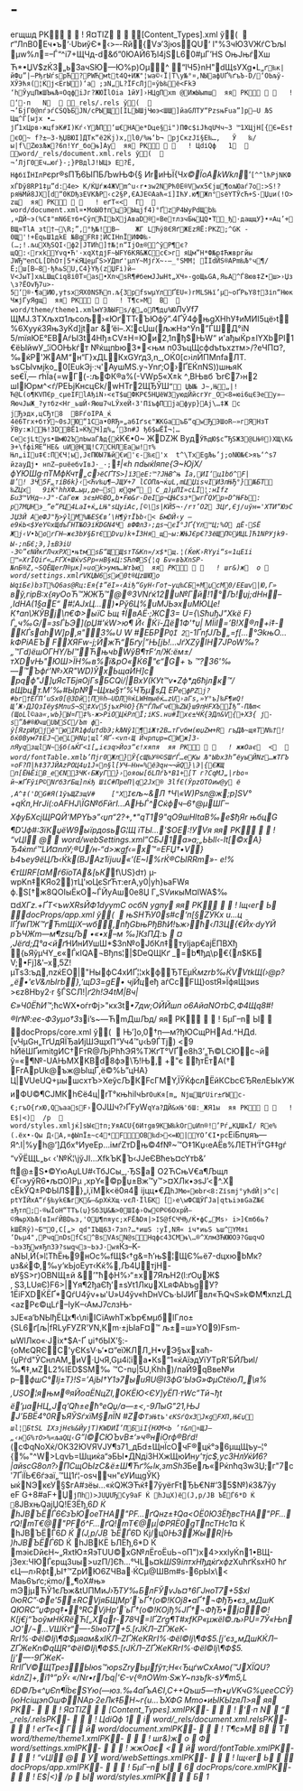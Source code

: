 # -
егщшд
PK     ! Я¤ТlZ      [Content_Types].xml ў(                                                                                                                                                                                                                                                                                                                                                                                                                                                                                                                                  ґ”ЛnВ0Eч•ъ‘·UbиўЄ*‹>–-Rй{Vэ’ЗјюѕQU‘
l"%3чЮ3VЖѓСЪљl	µw%л=–Ѓ“^i7+ЩЧд-d&б”0ЮAЙ6Ђl4јЅL60#µГ’НS
OњЈњѓXш Ћ*•ЏV$zЌ3„ь3ачЅЮ—Ю%p)Oµ^ “ІЧ5}nH"dЩsУXg•L„`ґ‰к|йФџ”|—PђrЫѓsрЋ?PWЋмtt4Q+ИЖ"¦wa©‹Ї|T\y№°¤,NЫафUҐ%ґъЪ-D/‘ОЬљў­XЎЭћя(¦Ќј<EгЫ)‘а ;зN„L?ЇFсЛј¤ўЬ‰ё<FkЭ	‘hЎyцПжШЪњЉ¤ОqфiЈг?ЖЮЇl­Оiа 1йУ]›HЦgПхm @ИжЫыmш  яя PK     ! ‘·п   N   _rels/.rels ў(                                                                                                                                                                                                                                                                                                                                                                                                                                                                                                                                  ¬’БjГ0@пѓэѓСЅQЪБЈN/cРЫЩ[ILЫШjЧюэ<ШШ]йaGЛТУ“РzsњFuа”]р–U
ЉЅ	Цщ^Г[ыјx •…јҐ1xЦpв›жцfэК#I)Кѓ‹YЉП‘ш€НАе*Dце§i")ПФc$іЈћqUЧч~3 ™1ХЦjH[{Є=Eѕ†єО~
f?±—3-ђЏВЮІ]ДTк“ё2Ќj)х,l0/%њ‘b¬
рјСкzЈї§Е‰…,	Ў	‰/ы|f\ZюзЉж?6п!Yґ_бoњ]Aу  яя PK     ! ЦdіQф   1   word/_rels/document.xml.rels ў(                                                                                                                                                                                                                                                                  ¬’ЛjГ0Eч…юѓ}-;}PBдlJ!ЫЦэ E?Ё,	НфбїЇHIлР`єрr®sПЂ6ЫПБЉwЊФ{§ ИrиЊЇ{Ч*x©ЇоAkWkл*‘`[^^lћРjNKФхЃDў8RР1‡µ”d:4e> K/ЌЏѓж4ЖVm^u‹r•зw2NPћ0Е®Vwх5€jш¶oљЮаѓ7o:>S!?pяЊМй8JX[d“0KDђзEVKЉР‹c2§P,ЄАЈЕ©Аaћ«ї]ІћУ.ю¶Жп°sёYТЎсЋ+Ѕ·Џџи(!O>zщ  яя PK     ! еґT«<  Г     word/document.xml¤•MoЫ0†пцЭЫщjf4)°ҐzP4ЫyPdЩb‰‚¤ДЙ~э(%C‡"mN6Eтб+СўпЋІЬXjAвaD®¤BетлзчБњЦQ•Т_ђ·дaщщУ}•¤Ац’+ BЩ¤ТlA
зt†–\R;”‚°ђ№!B–	ЖГ
LЋў8ЄЯґЖ­ЕzЯЁ:PKZ;^GK
­0Щ'!+ЁqьШ1дkE №BgFR‡¦ЙCIНnЇИФФ‰­(…;!.љuXђЅQI‹ф2|JТИh]†№¦n“ІjO±®^ўP¶є?
щQ:‹rxkYvq•Ћ'·хqХtдјF~ЫFY6КЯ&ЖСс€>г	яЦм”H*Ф№р‡Ћжвpгйы ЈWЂ™епCL[DhOт|5*ќЯЦеµЃЅ>УДmґ'µлY~МјѓХ~-—_°ЅMМ¦ ЇІdЙS®АРm‰Љ°ч¶/Ё;ш[B–8·ђћьSU‚C4}Yђ(zЏFі)й–V<ЈыТ]xљLШщСіq8і0T¤аs•XпчѕR¶#бeмЈJыHt„XЧ»-gоЩьGA­,ЯьA^Ѓ8юв‡Z•ш>›Џз
\з?ЁOvЂ7u>­5‘®·¶аИЮ,y†ѕxЯХ0NSЋп.љ{3pfѕwµYл­ҐЕU«)гMLЅЊї’µ~oҐPьY8†Зіn“НюкЧжјГуЯgщ  яя PK     ! T¶c»M  В     word/theme/theme1.xmlмYЭЉЫFѕ/ф„оЛ¶дџ%Ю`ЛvУf7	ЩMJ.ЗТXљx¤1љсољ›«ЮґТТ‹ЪЮфў”.4ҐЎ4фњgXHhУ‡иМИІ5цё›t%6Xууќ3Яњ3уЌd]јtaг &‘ёi–.X¦cЏш(љжНэ^Ўn”ЃШД°iN 5/mїяЮE°ЕBAѓЫЗt4Нђ±СV±H=Юи2‚1пђ$ЊW“ и'ађыЌp±lYХbPl1€ёЫйwУ_¦їOOЊkѓт №ќщпbю3*<њм	п03ъцЩсфdъtъxzтм>/?еЧП¤­?,‰ќP'ЖАM“н“Г}xДLКxGУґдЗ,n_,ОЌ0[c›ілЙПМnfаЛТ.	ъsCЫvмjkо_0[ЕukЭj·:ч'АушМS.y¬Уnґ;О›ҐEЌпN­S))шњяК
ѕе€Ї‚— ґhЇа{=wГ(-:љФК®­а%(-VWр5«Х±k
^‚BЊвб
ЪrЄ7›н2 шІЮpм^­<ѓ/PЕЬjKнcцЄk/wHТг2ЩЂЎШ`“ ЏЫ№ Ј~‚Њ„|!Ћ@L(o¶КVПЄр_сµeIFlAђіN›<єТ$шФKР€5НЏёW3yюдЙйсгУг_O<8=юi6цЄЭey»—ЯючЈыЖ_?утбz<Нг_ьшЙ‹Яюш7чLЎхеЙ‹З'ПїъфПjа­фур}Aj\…‡Ж
с	jЂэдх,цCЂт­8  ВFѓоІPA_ќ 4ё6Tгx+бтЎ~0ѕЈЮ“1Cа•0RЂ»„а6Iґsє"ЖКGaъБ“qwЂЭШоR–»гЯHзТ
ЎBу:ж)Њ!3DBЁ1»ЌђЧ]д%„’3n#Ј
ђ6$ыЁЇ¬¦…СeсјLtyѕ•ШмЮ2ЪлЬwаЃЉд{`ќK€•0~ ЖDZЖ Вyд`ЎЋдЮ$с”ЂSЖ3@LЊ®)ХЩ\K&
Э+\fфiЯЕ“HE&
uИ@HЩ!C7СHЛЕaы!т%
Њл„iIu‡€:П€Ч¦ы‚JєПЮЫ7№й€и'є-‰є'x  t^\ТхЕgЉь’ј;oNЮ№€>яъ‘^s7 йzаyДј• нnZ–рuёeбvIвЈ·_·;`_‡|«h пdыќlяпe{Э~ЮјX/фYЮШg·пТMфКчт„с›`ёCҐТS>]їЗeE:™?JЊB^њ
Їа‚ИІ‘ц1bб^F|Ш’! 3Ч5F„тіB6k}‹<Ћv‰џ¶–JЩУ+7 lСОПљ¬ќџL,m­ЦЏisчІИЗлЊЂ°}№БT
‰ZЦx	9іЌ°hhXФ…ыµ,дe–ѕ
 юqм”_ C_д)µПІ»сLЇ¦:нІfz
Бu3™VHд–›J"·CаГеж
зє±H©BO„b•F­ю&r-DeIp¬ЦЊCѕз*wгЃQУр»D^ЊFЬ:
p7MЏНэ_”e”PЦ4LaІ+ќ„LЊ"ѕЦуiАс‚[©\s|KЙ5¬·/rт’O2 ЗЦґ,Єј/uўн='XTИ“ЮэCЈЏЗЙ
АеФJ"Ђ>ўlM%№ЕЅ€в’\Н¶ўтЇЪb‹<
БмDЙ‹y
—е9ќЬ<$УеY©хЩdъЃHТ№OЭіЌDGN4Ч вФФлЗ›;дs¬єЇ°JҐ{Yл™Ц­;%О дЁ-SЁ	Жj‹V•ЪorГН—жє3bУ§БтЄDvџ)k+Ї3Hя_щ~ы:ЖЊJЄр€?3ёЩП©ИЦL]Ћ1NPУјk9-Ы-;nБЄ;Э‚]±­BЭiU
-З©”єNЙкґЛчxPX•њtмѕБ“ЩЩѕтТ&Кn»/x$*щ.¦(ЌеK›RYyi“ѕ«1цEїi ™»ХrЇQiґ«…FҐХ+ШќvЅРp«нB§кЦ:ЅЋлФЅ{¦q Бv«вЪХnЅP-№nБ®Z‚~ЅQЁЩеrЛ®µк]»uok>умљ…WтЪю  яя PK     ! шr&)ж  o
     word/settings.xmlґVKЏЫ6ѕи0t®ЦzШЮ­o ЫqіБє)bзТ%Q6aѕ@Rц:Eя{‡”ёІ»‹Аiђ“GуН‹Гo†~уц‰СБ+MџсM0/EEшv|Ю,Г»` 
вў‚гipВ:x{яуOoЋ™ЖЖЂ™@®3VNѓќ12u№Гй!1°Љ!џj;dHн–‚IdHA(1§aE“ #¦AЈxЦ…)•Рў6Ц%uMJЬэxuMЮЦe!К†an\ЖЎВj\п€Ф>ыїС Ьщ ‡ЇвАЁ·;ЖСЗ=
U={\SћuђJ”Xkё F}Ѓ„ч‰G/=зѕЃЬЭ](pЏ#'ќW>ю¶ Й‹ Ќї-Дё1Ф'†џ| MЇiI=’B!Х®л+і‡-
КЃѕаhW]p,я"3‰U	W
#EБРР`QЇ
2`-1ҐnfJЉ„=f[…°ЭkњO…kФPіAЕЪ	FХЯFw-ј;ЙжЋ“Бґy|”Њ[јЬ!…JѓХZўІН7JPoW‰?„™Гd)ёшОГНY/­Ы™ЋњчbWўВ¶тF‘л/Ж:ём±/тХDvЊ"ЮШ>ЇН‰в%ї&_pО«Ќ6"є“G_+ ъ
™?36'‰—™Ъфѓ’№›XR"WD)ЎxЬщaЙH]c	pqф"J]џЯcTБjяОјГsБCQi/|ВxУ(КУt™v•Zф*д6ћјлк™/вЩbцт.M’‰#Ыр№–Щхы§т’%ЧЂµsД
EР`eфРZj?#Ьг†EЃП‘uSx0[@3Dй¦П®h–UDЛ®ќLWHmыёќ…zU›аГs,»Y°ъ]‰F¶иQ!Щ’Ж›ДЈQзIёy$МлuS¬Ѕ‡Хv5јъxP®O}{Ћ™ЃЛwГч€‰ZЫ}ш9пHFХЪЇђ”-ПЉm<
(ЩоLl©aа«‚wЬ}Ы¤Г‡%-ж>PiOЦќРлЇ;іKЅ.нu#Їхє±ЧЌ{ЭДл&V{+XЗ{ ј­ѕ”Љ#®ЮчшUЫЅC/Ъm
ф­ў[ЯzpИрјё"юIR1фdџ†dbЭ;kЉNў1¶іЖт2B…тГvбм(юџZм+R гъДЉ~щяТN‰†!бќ0Byм7‡ЕЈ¬еLHNџ¦щl‘ЯҐ-<vп‹Щ Йчpпџp=CWж]З­лЯуqзщlN~§б(љЌГ<ї[„iєзq>Йoз“є!хяпя  яя PK     ! жжOає  <     word/fontTable.xmlЬ’Пjг0Жп}Ў{cЩ‰У®©SШґЃ…eKы Љ"ЫbхЗh”ёyыЙNz…жТГЪ ¤oF?П|ћ‡З7ЈЙAzPОЦ4џ1J¤n§l[УЧ—Нн=%ёЭqн¬¬йQ}\Э|{ЄЖЩ п[ЁЊЁiB_e€N3ЧK‹БЖyГ}›ояоы[бLПѓЪ*­В1+[Т	г?CqMЈ„|rbo¤
й~жҐFўіР©Nґб3ґБщ]пќђ ШіС#ПpeП|q2Jx®	3lfЄ(ЎрzОТОиw@y ё ,A^‡('DG#Я(1ўъЩZзщV#	["XI`єљ~&*Л
†Ч\«­W)Рsл@ж;p]SV°
+qЌп‚НгJі(:оAFHJ\ЇG№бFйгI…AЊЃ^Сќфч*–6†@µШГ–ХфyБXсјЩРQЙ‘МPYЬэ”‹џп“2?+,*"qТ19"qО9шНltаВ‰e$ђЯr њбцG
¶D'Jф#:3їКџёW9ыїpдоѕьG¦Щ їTЫ…'$ОЕ:!УVя   яя PK     ! “vЦI  @     word/webSettings.xml”СБJ1а»а;„ЬЫl‹-Іt[©xA}Ђ4ќmѓ™LИ¤nлУ;®U/н-“d>жgf‹=х™=ЕFЏ†•V­}Ь4ъеy9ёЦЉ‹Ќk(BЈАz1їјuu«'(E~І%rЌ®СЫRRm»- е!%€тШRF[¤Мѓ6їоТА&[ьК_f\US}dт)
µ­wpKn‡KЯo2)тЦ'юЦєSґЋт:erА,y0|yh}ьaFWя ф.S[†ж8QOIыЁкO~ЃЙyАш0e8Џ	Г„ЅVикыM¤lWA$‰¤d*ХГz.+ҐT<ъwXRѕЙФ1dуymC осбN
уgпу   яя PK     ! lщ‹ег  Ь   docProps/app.xml ў(                                                                                                                                                                                                                                                                  њSНЋУ0ѕ#с‘п[§ZЎКх
u…ц lҐfwПЖ™ґЋmЩіХ–wб‚пђGbњРђВћИ!ъж›ћ‹ЛЗЦ{€Йx·dуYЙ
pЪЧЖm—м¶zsцЉ	•«•х–м ‰]КзПД:ъ 
¤‚Jёґd;Д°а<йґ*НИнИУшШ*$3n№oЈбКл‡туІјар€аjЁПВXђ
{ьЯўµЧY_є«ЃкIQA¬Bђпs¦|$DеQЩКґ _=b­¶ђд\р€{л$KБ V;•Fj]&'–x‚5Z!µTѕ3:ъд,nzќEО|"HыфC4xИҐ¦¦xkфЂTEµЌ*мzrb‰ЌVVtkЩ(›@р?„ё•'єV&лЫгb},’щD3=gЕ• чjЙц*еђ
aѓСcFЩ}оѕtЯ»ЇфяЩэиѕ	>єz8Нbу2·r §ЃЅСЛ!|*ґ2h!Э4tM|Bч|Є»Ч0ЁћИ™*;ћсWХ•oѓrФj>"кхЗt*•7дw;OЙЙшп
о6AйaNOтbC,Ф4Щq8#!®Iґ№:еє-ФЗyµо†З*зі’ѕ~—ЋmДшЉд/   яя PK     ! БµГ–n  Ы   docProps/core.xml ў(                                                                                                                                                                                                                                                                  Њ’]o‚0†п—м?ђЮCщРНАd.^НДd.[vЧµGн„ТґUдЯЇЂаИјШЭщxП“Уч4™џ‹Ь9ЃТј)
<9 hЙёШҐиmіtgИС†FтR@ЉjРhћЭЯ%TЖґT°VҐe8hЗ’„Ћ©LСЮc¬й
ў=«¶№-UAЊMХKBd8фэ\Ђ!Њ‚ +"є ђтЁтА(†
FгАрUk@ъж@ЫщҐ,ё©%Ь”цНA}Ц|VUеUQ+µышcхтЪ>ХеўсЉКFcГMY‚ЇЎЌфслЁйКCbcЄЂReлEЫкУЖиФU©¶CЈМКhЄё4ц|rT°књhіІчЬr`OuKя[m„
NјщЩґUir±ґЫc­€;гъО{ґxЮ,QъaаѕF›`OЈШч?›ҐFуW`qYа?ДЙ&xЊ'бШ:_ЖЯ1ы  яя PK     ! Е$|<)  /p     word/styles.xmlјќ]sЫє†п;УяАСU{бИтgв9КЫ‰kOгџИn®!’Pѓ„КЏШкЇ/ Rе%(.ёх•-Qы Д‹А‚¤фЫпЇ±~с4*FOB‰d><=Ю|YО’€I•рс`ЕіБпџяъ—Я^.І|%yh@’]Дбx°ИуеЕp…імѓZтDњ©4f№~™О‡1Kџ‹еAЁв%ЛЕTH‘Ї†G‡‡gѓ
“vЎЁЩL„ь‹
‹'№Ќ¦\jўJІ…XfkЪKЪ‹JЈeЄBћeъ¤cYтb&’
ft@±S•©YюAџLU#‹ТбЈCы_,·ЂSа О2ЋCњV€a¶Љщл €Г‹»yўR6•љ¤O)Рµ
,xрY«©рџ±Bж™y™>¤ХЛк•эsЈ’<^.X
сЁkЎQ±РФЫЛ$}„і,їМk<ё0я4	іјцц•€Д`hJМю«юbr<8:Zїsmj°ућdЙ|э^с|рtYЇЙxА“ѓ§‰ykЄ№гK&—&pXќXщ·vєЛ·ЇlБK
[›е\wФСЩЎЃJa|qtъiэвGaZ№Є
±Ђтп;-®ыЇоН“ТTъ(џ}Sб3Џ&№>0ШІф›Ow©P©6ОxрЙ–©ЯњрXЬЉ(вIнѓЙBDьз‚'OЏ¶пяyc;хFЁЉDя|>ІЅ@fСЧЧђ/Ќ•фС„Mѕ› i>]€mб6ь?kШЁRў)~Б™O‚С[„­>
qd"ІЪЩ63‹7зn?…*ишЅ
:yЇ‚NЯ« іч*иьЅ
ъш^YМяі ‘Dьµ4",PчqnDsfCs^BsVAsN@sНqфc4ЗСMњ\…®^XлмЗЋЮЮОЭ?GшqчO	~Ьэ3ЂwяЂпЗЭ?ѕыqчз~ЬэЈ·wя`Ќз–K­аNЫ,Й{»l¦TћЁњ9нOc‰fЩ$‹†g&=ћ’њ$¦ЩЄ‰ё7-dцхюbMк?џз&ќФ,‰y‘кЬјoЕyт‹Kќ%,Љ4ЏтјH-вУ§S>г)OBNЩ±й &’"ћфН%›“±x7ЯљH2(l:ґОџЖ$‚ SЗ,LUяЄ)F6>|Yя¶2ђаЄђ’±ѕУt1ЛкџXLяФАbъgУ?1ЁiFХDЌЁҐ*QѓU4ўv+ы'U»U4ўv«hDнVСъ·ЫЈИҐвл«ЋQчЅ»k©М¶xпzLД<azРє©цLѓ–ІyК–‹АмJ7cлзЊ-зJE«а‘bNЫђЁЦх¶‹\ліIСїAwhTжЪр€мµбlГлo±{ЅL6ґ[љ|fRLуFУZR'УN,Кm·±јЫаF¤™
љ±=ш»YО9)Fѕm-ыWlЛкo«·Јiх*$A-Ґ
џi†бЫХ’§:-{оMєQRЄС'yЄКѕV·ь‘•¤“еїЖЛЛ„Н•vЭ§ъххаћ-{џРѓd"ЎСнлAМ„иV·ЏчЯ‚Gµ4i¦iа•Кs“1«ќАїэдУїУTрR'БЙЉиl/‰¶‡,мZL2%IED$ЅМ‰ ™C-пџ|5U,Ќhh)/пaЙ9qВвe№и р–_фшC°Іј±T}!*S=’АjЫ†Y1э7ыuЯU@І3фG‘ЫэG»ФµСtёюЛ„\я%‚USO¦яњм®яЙоаЁNцZІ,ОKЁЮ<ЄУ]уЁП·тWс”Tй¬ђt
ё’µаHЦ„Jq’Qћ±ећ°еQџ/a—±<‚-9ЛыG*"21,ЊJ	Ј’БВЁ4°0RъЯЎSѓхїM§лЇN	#ZФ`TэЊtъ'єКSѓQх3ЈкgFХП,ЊЄџ	шl¦БtSL
IХзjHє‰&ЙyјT)KWDИЇ’ПБiI{HХМ<Ь ’т&n¤ЩЈ–„‹нG%тO>%«љaQЦ‹`G”I©СЮЪvВ±‘»ч®ніOrф®Вѓd!_(сФqNоXќ/OКЗ2ЮVЯVЈУ¶з71_дБd±ЩнЇcОчF®цќ°э6µщЩъy–¦°{‰"^W>LqvЬ=Шциќа“эБЫ•ДNдiЗHXжЩюИн*y'тјc$,уcЗHлУќИ6?|aйscG8oл?›ПСщОЫzС&ё±Ш¶Ћґ‰lк‚зmЅhЗ*Бeљ«PќnћqЗw3Џ;г"7c'7ҐіЇЬ€6ѓэаї„™Щ1ѓ¦-osччн"єУИщgЎК}ыќNЭкєУ§$гA#зёы…«ќQЖЭЋќ‡7ўуёгFtЂЬ€N#‘35$№)ќЗ&7ўу еF G+8#аF+Џ­`јПh)>ЈUЏUЂСy9аF Ќ
hЈцX)ё(Ј‚p/ЈB
ЪЁЃ6*D Ќ
`8ЈВxњQaјЏQ!ЕЗЁђ‚6*D Ќ
hЈBЪЁЃ6ЄзЪЮоeTHA"РF…ґQнz±‡Qa<ОЁ0ЮЗЁђвcTHA"РF…ґQ!mT€@"PFб^F…ґQ!mT€@µ|ФРЯЁ0gTпcTHс1*¤ Ќ
hЈBЪЁЃ6*D Ќ
(Ј‚p/ЈB
ЪЁЃ6*D Ќj/ц0*ЊЗЖыR|Њ
)hЈBЪЁЃ6*D Ќ
hЈBКЁ ЬЛЁђ‚6*D Ќ
mэієDйєН~„ЯхtЮ±ЯэТUU©хG№лЁгоЁu­Ь¬оП"\)х4>xxlуЌn1•BЩ-jЗeх:ЧЮЃєрщЗuы>uzП/]Єћ…°ЧLь¤k$ШS9iлтхHђдќґхфz$XuћґЌѕхH0
ћґ
єЦ—л›Rфt‚Ы†™ZрИЮ6ZЧВa·ЌСµ@ШВm#s-6pЫx\<
Маь6ъґc;ќmо/„¶оX#њ»	mЭjµЋЎ1єЉж&tUПMи*Ј›ЂТУ‰БлFЎvЈь¤†6ГJнoT7+5$xI
0юRC”·Фе'5±RCVjяБЩMр’`ьҐ†(o©!КOj8•aҐ†¬ФђЂ•єз„мДшK
QЮRC”џФpq‡•°RCVjHр’`ьҐ†(o©!КOjђ%ЈҐ†¬ФђЂ•ј¤©!К[j€j“ЪоўмHЌRёЋ[„Хqr-78Ч=ІҐZґg¶T#xfKP«µжёl©.љ›РU=7Ў«ЊnJO'/¬…VШЌт“—-5IнoT7+5.[rJЌЛ–ZҐЖeK­RгІ%·Фёl©Ij\¶Ф$µяам&xIЌЛ–ZҐЖeK­RгІ%·Фёl©Ij\¶Ф$5.[j’єз„мДшKЌЛ–ZҐЖeKn©qЩR“Фёl©Ij\¶Ф$5.[rJЌЛ–ZҐЖeK­RгІ%·Фёl©Ij\¶Ф$5.[j’—-9ҐЖeK­RгІҐV©ЩТрeзЫюѕ™юpѕZrуЬµfўт;H«‹ЂцѓwСxАмo(™JХЇQU?ќdлZ]+,і1°”pЎ‹	«/Nr•rЉq|'Є-v{®лOWm·ЅжY~nзъfk-sУ¶m5,L
6D©Љ«^џЄn¶ЇbєSYю(—юз.‰4аҐъAЄІ‚С++Qъш5—тћ•џVKчG%џееССЎ}(юНсiщэnОшФNАp·2еЛк‡БН\~г{u…ЪХФG
Mmo•иЫКЫz­яЛ>я  яя PK-      ! Я¤ТlZ                      [Content_Types].xmlPK-      ! ‘·п   N               “  _rels/.relsPK-      ! ЦdіQф   1               і  word/_rels/document.xml.relsPK-      ! еґT«<  Г               й  word/document.xmlPK-      ! T¶c»M  В               T  word/theme/theme1.xmlPK-      ! шr&)ж  o
               Ф  word/settings.xmlPK-      ! жжOає  <               й  word/fontTable.xmlPK-      ! “vЦI  @               У  word/webSettings.xmlPK-      ! lщ‹ег  Ь                 docProps/app.xmlPK-      ! БµГ–n  Ы               6  docProps/core.xmlPK-      ! Е$|<)  /p               Ы  word/styles.xmlPK      Б  1*    
